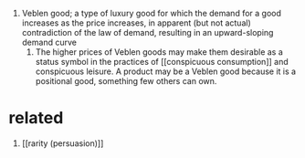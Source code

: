 1. Veblen good; a type of luxury good for which the demand for a good increases as the price increases, in apparent (but not actual) contradiction of the law of demand, resulting in an upward-sloping demand curve
	1. The higher prices of Veblen goods may make them desirable as a status symbol in the practices of [[conspicuous consumption]] and conspicuous leisure. A product may be a Veblen good because it is a positional good, something few others can own.

# related
1. [[rarity (persuasion)]]